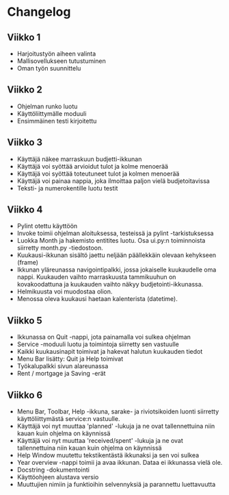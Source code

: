 # Changelog

## Viikko 1
* Harjoitustyön aiheen valinta
* Mallisovellukseen tutustuminen
* Oman työn suunnittelu

## Viikko 2
* Ohjelman runko luotu
* Käyttöliittymälle moduuli
* Ensimmäinen testi kirjoitettu

## Viikko 3
* Käyttäjä näkee marraskuun budjetti-ikkunan
* Käyttäjä voi syöttää arvioidut tulot ja kolme menoerää
* Käyttäjä voi syöttää toteutuneet tulot ja kolmen menoerää
* Käyttäjä voi painaa nappia, joka ilmoittaa paljon vielä budjetoitavissa
* Teksti- ja numerokentille luotu testit

## Viikko 4
* Pylint otettu käyttöön
* Invoke toimii ohjelman aloituksessa, testeissä ja pylint -tarkistuksessa
* Luokka Month ja hakemisto entitites luotu. Osa ui.py:n toiminnoista siirretty month.py -tiedostoon.
* Kuukausi-ikkunan sisältö jaettu neljään päällekkäin olevaan kehykseen (frame)
* Ikkunan yläreunassa navigointipalkki, jossa jokaiselle kuukaudelle oma nappi. Kuukauden vaihto marraskuusta tammikuuhun on kovakoodattuna ja kuukauden vaihto näkyy budjetointi-ikkunassa.
* Helmikuusta voi muodostaa olion.
* Menossa oleva kuukausi haetaan kalenterista (datetime).

## Viikko 5
* Ikkunassa on Quit -nappi, jota painamalla voi sulkea ohjelman
* Service -moduuli luotu ja toimintoja siirretty sen vastuulle
* Kaikki kuukausinapit toimivat ja hakevat halutun kuukauden tiedot
* Menu Bar lisätty: Quit ja Help toimivat
* Työkalupalkki sivun alareunassa
* Rent / mortgage ja Saving -erät

## Viikko 6
* Menu Bar, Toolbar, Help -ikkuna, sarake- ja riviotsikoiden luonti siirretty käyttöliittymästä service:n vastuulle.
* Käyttäjä voi nyt muuttaa 'planned' -lukuja ja ne ovat tallennettuina niin kauan kuin ohjelma on käynnissä
* Käyttäjä voi nyt muuttaa 'received/spent' -lukuja ja ne ovat tallennettuina niin kauan kuin ohjelma on käynnissä
* Help Window muutettu tekstikentästä ikkunaksi ja sen voi sulkea
* Year overview -nappi toimii ja avaa ikkunan. Dataa ei ikkunassa vielä ole.
* Docstring -dokumentointi
* Käyttöohjeen alustava versio
* Muuttujien nimiin ja funktioihin selvennyksiä ja parannettu luettavuutta
